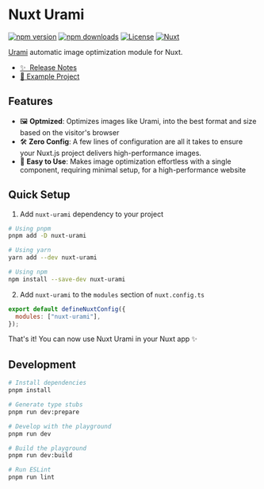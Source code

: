 # Nuxt Urami

[![npm version][npm-version-src]][npm-version-href]
[![npm downloads][npm-downloads-src]][npm-downloads-href]
[![License][license-src]][license-href]
[![Nuxt][nuxt-src]][nuxt-href]

[Urami](https://urami.dev/) automatic image optimization module for Nuxt.

- [✨ &nbsp;Release Notes](/CHANGELOG.md)
- [🛝 Example Project](https://github.com/runyasak/nuxt-urami-playground)

## Features

<!-- Highlight some of the features your module provide here -->

- 🖼️ **Optmized**:
  Optimizes images like Urami, into the best format and size based on the visitor's browser
- 🛠 **Zero Config**:
  A few lines of configuration are all it takes to ensure your Nuxt.js project delivers high-performance images.
- 🚀 **Easy to Use**:
  Makes image optimization effortless with a single component, requiring minimal setup, for a high-performance website

## Quick Setup

1. Add `nuxt-urami` dependency to your project

```bash
# Using pnpm
pnpm add -D nuxt-urami

# Using yarn
yarn add --dev nuxt-urami

# Using npm
npm install --save-dev nuxt-urami
```

2. Add `nuxt-urami` to the `modules` section of `nuxt.config.ts`

```js
export default defineNuxtConfig({
  modules: ["nuxt-urami"],
});
```

That's it! You can now use Nuxt Urami in your Nuxt app ✨

## Development

```bash
# Install dependencies
pnpm install

# Generate type stubs
pnpm run dev:prepare

# Develop with the playground
pnpm run dev

# Build the playground
pnpm run dev:build

# Run ESLint
pnpm run lint
```

<!-- Badges -->

[npm-version-src]: https://img.shields.io/npm/v/nuxt-urami/latest.svg?style=flat&colorA=18181B&colorB=28CF8D
[npm-version-href]: https://npmjs.com/package/nuxt-urami
[npm-downloads-src]: https://img.shields.io/npm/dm/nuxt-urami.svg?style=flat&colorA=18181B&colorB=28CF8D
[npm-downloads-href]: https://npmjs.com/package/nuxt-urami
[license-src]: https://img.shields.io/npm/l/nuxt-urami.svg?style=flat&colorA=18181B&colorB=28CF8D
[license-href]: https://npmjs.com/package/nuxt-urami
[nuxt-src]: https://img.shields.io/badge/Nuxt-18181B?logo=nuxt.js
[nuxt-href]: https://nuxt.com
